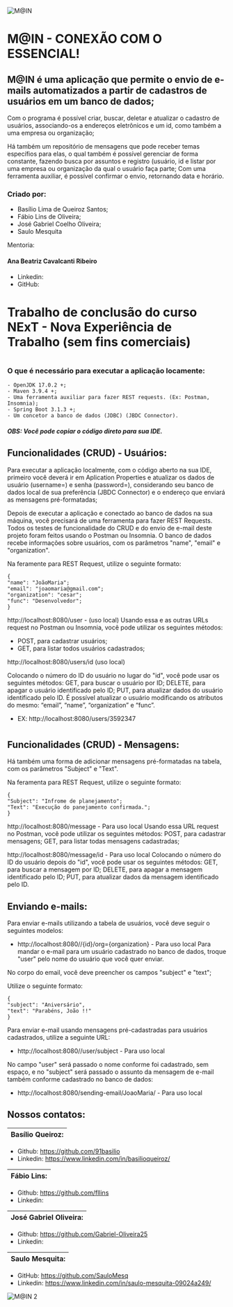 
![M@IN](https://github.com/SauloMesq/Tentativa-Imagens/assets/136653514/0b380a0f-674a-40ed-97be-022c73c907fb)

<h1>M@IN - CONEXÃO COM O ESSENCIAL!</h1> 
<h2>M@IN é uma aplicação que permite o envio de e-mails automatizados a partir de cadastros de usuários em um banco de dados;</h2>


Com o programa é possível criar, buscar, deletar e atualizar o cadastro de usuários, associando-os a endereços eletrônicos e um id, como também a uma empresa ou organização;

Há também um repositório de mensagens que pode receber temas específios para elas, o qual também é possível gerenciar de forma constante, fazendo busca por assuntos e registro (usuário, id e listar por uma empresa ou organização da qual o usuário faça parte;
Com uma ferramenta auxiliar, é possível confirmar o envio, retornando data e horário.


### Criado por:
- Basílio Lima de Queiroz Santos;
- Fábio Lins de Oliveira;
- José Gabriel Coelho Oliveira;
- Saulo Mesquita


Mentoria:
#### Ana Beatriz Cavalcanti Ribeiro

- Linkedin: 
- GitHub: 

#
# Trabalho de conclusão do curso NExT - Nova Experiência de Trabalho (sem fins comerciais)
#

### O que é necessário para executar a aplicação locamente:
```
- OpenJDK 17.0.2 +;
- Maven 3.9.4 +;
- Uma ferramenta auxiliar para fazer REST requests. (Ex: Postman, Insomnia);
- Spring Boot 3.1.3 +;
- Um concetor a banco de dados (JDBC) (JBDC Connector).
```
  
##### OBS: Você pode copiar o código direto para sua IDE.


## Funcionalidades (CRUD) - Usuários:
Para executar a aplicação localmente, com o código aberto na sua IDE, primeiro você deverá ir em Aplication Properties e atualizar os dados de usuário (username=) e senha (password=), considerando seu banco de dados local de sua preferência (JBDC Connector) e o endereço que enviará as mensagens pré-formatadas;

Depois de executar a aplicação e conectado ao banco de dados na sua máquina, você precisará de uma ferramenta para fazer REST Requests. Todos os testes de funcionalidade do CRUD e do envio de e-mail deste projeto foram feitos usando o Postman ou Insomnia.
O banco de dados recebe informações sobre usuários, com os parâmetros "name", "email" e "organization".

Na feramente para REST Request, utilize o seguinte formato:
```
{
"name": "JoãoMaria";
"email": "joaomaria@gmail.com";
"organization": "cesar";
"func": "Desenvolvedor";
}
```

http://localhost:8080/user - (uso local)
Usando essa e as outras URLs request no Postman ou Insomnia, você pode utilizar os seguintes métodos: 
- POST, para cadastrar usuários;
- GET, para listar todos usuários cadastrados;

http://localhost:8080/users/id (uso local)

Colocando o número do ID do usuário no lugar do "id", você pode usar os seguintes métodos: GET, para buscar o usuário por ID; DELETE, para apagar o usuário identificado pelo ID; PUT, para atualizar dados do usuário identificado pelo ID.
É possível atualizar o usuário modificando os atributos do mesmo: “email”, “name”, “organization” e “func”.
- EX: http://localhost:8080/users/3592347



#
## Funcionalidades (CRUD) - Mensagens:
Há também uma forma de adicionar mensagens pré-formatadas na tabela, com os parâmetros "Subject" e "Text".

Na feramenta para REST Request, utilize o seguinte formato:
```
{
"Subject": "Infrome de planejamento";
"Text": "Execução do panejamento confirmada.";
}
```

http://localhost:8080/message - Para uso local
Usando essa URL request no Postman, você pode utilizar os seguintes métodos: POST, para cadastrar mensagens; GET, para listar todas mensagens cadastradas;



http://localhost:8080/message/id - Para uso local
Colocando o número do ID do usuário depois do "id", você pode usar os seguintes métodos: GET, para buscar a mensagem por ID; DELETE, para apagar a mensagem identificado pelo ID; PUT, para atualizar dados da mensagem identificado pelo ID.




## Enviando e-mails:
Para enviar e-mails utilizando a tabela de usuários, você deve seguir o seguintes modelos:

- http://localhost:8080//{id}/org={organization} - Para uso local
Para mandar o e-mail para um usuário cadastrado no banco de dados, troque "user" pelo nome do usuário que você quer enviar.


No corpo do email, você deve preencher os campos "subject" e "text";

Utilize o seguinte formato:
```
{
"subject": "Aniversário",
"text": "Parabéns, João !!"
}
```


Para enviar e-mail usando mensagens pré-cadastradas para usuários cadastrados, utilize a seguinte URL:

- http://localhost:8080//user/subject - Para uso local

No campo "user" será passado o nome conforme foi cadastrado, sem espaço, e no "subject" será passado o assunto da mensagem de e-mail também conforme cadastrado no banco de dados:

- http://localhost:8080/sending-email/JoaoMaria/ - Para uso local



##

## Nossos contatos:

| Basílio Queiroz: |
| ------ |
- Github: https://github.com/91basilio
- Linkedin: https://www.linkedin.com/in/basilioqueiroz/

| Fábio Lins: |
| ------ |
- Github: https://github.com/fllins
- Linkedin:

| José Gabriel Oliveira: |
| ------ |
- Github: https://github.com/Gabriel-Oliveira25
- Linkedin:

| Saulo Mesquita: |
| ------ |
- GitHub: https://github.com/SauloMesq
- Linkedin: https://www.linkedin.com/in/saulo-mesquita-09024a249/

![M@IN 2](https://github.com/SauloMesq/Tentativa-Imagens/assets/136653514/bcca71ba-bc23-43cb-bcae-d4894bc538f4)

